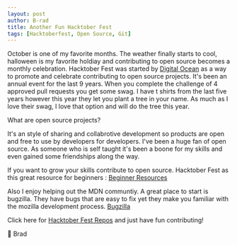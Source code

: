 ```yaml
---
layout: post
author: B-rad
title: Another Fun Hacktober Fest
tags: [Hacktoberfest, Open Source, Git]
---
```



October is one of my favorite months. The weather finally starts to cool, halloween is my favorite holdiay and contributing to open source becomes a monthly celebration. Hacktober Fest was started by [Digital Ocean](https://www.digitalocean.com/) as a way to promote and celebrate contributing to open source projects. It's been an annual event for the last 9 years. When you complete the challenge of 4 approved pull requests you get some swag. I have t shirts from the last five years however this year they let you plant a tree in your name. As much as I love their swag, I love that option and will do the tree this year.

What are open source projects?

It's an style of sharing and collabrotive development so products are open and free to use by developers for developers. I've been a huge fan of open source. As someone who is self taught it's been a boone for my skills and even gained some friendships along the way. 

If you want to grow your skills contribute to open source.
Hacktober Fest as this great resource for beginners :
[Beginner Resources](https://hacktoberfest.com/participation/#beginner-resources)

Also I enjoy helping out the MDN communtiy. A great place to start is bugzilla. 
They have bugs that are easy to fix yet they make you familiar with the mozilla development process.
[Bugzilla](https://bugzilla.mozilla.org/buglist.cgi?quicksearch=good-first-bug)


Click here for [Hacktober Fest Repos](https://github.com/topics/hacktoberfest) and just have fun contributing! 




💖 Brad